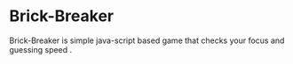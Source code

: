 # Brick-Breaker
Brick-Breaker is simple java-script based game that checks your focus and guessing speed .
